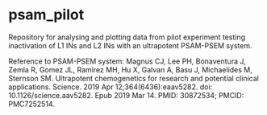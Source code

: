 # psam_pilot
Repository for analysing and plotting data from pilot experiment testing inactivation of L1 INs and L2 INs with an ultrapotent PSAM-PSEM system. 

Reference to PSAM-PSEM system: Magnus CJ, Lee PH, Bonaventura J, Zemla R, Gomez JL, Ramirez MH, Hu X, Galvan A, Basu J, Michaelides M, Sternson SM. Ultrapotent chemogenetics for research and potential clinical applications. Science. 2019 Apr 12;364(6436):eaav5282. doi: 10.1126/science.aav5282. Epub 2019 Mar 14. PMID: 30872534; PMCID: PMC7252514.
